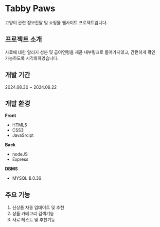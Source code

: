 # Tabby Paws

고양이 관련 정보전달 및 쇼핑몰 웹사이트 프로젝트입니다.

## 프로젝트 소개

사료에 대한 알러지 성분 및 급여연령을 제품 내부링크로 들어가지않고, 간편하게 확인가능하도록 시각화하였습니다.
  
## 개발 기간 
2024.08.30 ~ 2024.09.22

## 개발 환경
**Front**
- HTML5
- CSS3
- JavaSrcipt
  
**Back**
- nodeJS
- Express
  
**DBMS**
- MYSQL 8.0.36
  
## 주요 기능
1. 신상품 자동 업데이트 및 추천
2. 상품 카테고리 검색기능
3. 사료 테스트 및 추천기능
